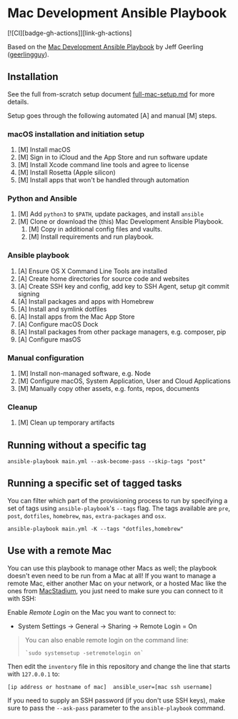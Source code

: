 # Mac Development Ansible Playbook

[![CI][badge-gh-actions]][link-gh-actions]

Based on the [Mac Development Ansible Playbook](https://github.com/geerlingguy/mac-dev-playbook) by Jeff Geerling ([geerlingguy](https://github.com/geerlingguy)).

## Installation

See the full from-scratch setup document [full-mac-setup.md](docs/mac-setup.md) for more details.

Setup goes through the following automated [A] and manual [M] steps.

### macOS installation and initiation setup

1. [M] Install macOS
1. [M] Sign in to iCloud and the App Store and run software update
1. [M] Install Xcode command line tools and agree to license
1. [M] Install Rosetta (Apple silicon)
1. [M] Install apps that won't be handled through automation

### Python and Ansible

1. [M] Add `python3` to `$PATH`, update packages, and install `ansible`
1. [M] Clone or download the (this) Mac Development Ansible Playbook.
   1. [M] Copy in additional config files and vaults.
   1. [M] Install requirements and run playbook.

### Ansible playbook

1. [A] Ensure OS X Command Line Tools are installed
1. [A] Create home directories for source code and websites
1. [A] Create SSH key and config, add key to SSH Agent, setup git commit signing
1. [A] Install packages and apps with Homebrew
1. [A] Install and symlink dotfiles
1. [A] Install apps from the Mac App Store
1. [A] Configure macOS Dock
1. [A] Install packages from other package managers, e.g. composer, pip
1. [A] Configure masOS

### Manual configuration

1. [M] Install non-managed software, e.g. Node
1. [M] Configure macOS, System Application, User and Cloud Applications
1. [M] Manually copy other assets, e.g. fonts, repos, documents

### Cleanup

1. [M] Clean up temporary artifacts

## Running without a specific tag

    ansible-playbook main.yml --ask-become-pass --skip-tags "post"

## Running a specific set of tagged tasks

You can filter which part of the provisioning process to run by specifying a set of tags using `ansible-playbook`'s `--tags` flag. The tags available are `pre`, `post`, `dotfiles`, `homebrew`, `mas`, `extra-packages` and `osx`.

    ansible-playbook main.yml -K --tags "dotfiles,homebrew"

## Use with a remote Mac

You can use this playbook to manage other Macs as well; the playbook doesn't even need to be run from a Mac at all! If you want to manage a remote Mac, either another Mac on your network, or a hosted Mac like the ones from [MacStadium](https://www.macstadium.com), you just need to make sure you can connect to it with SSH:

Enable _Remote Login_ on the Mac you want to connect to:

- System Settings -> General -> Sharing -> Remote Login = On

> You can also enable remote login on the command line:
>
>     `sudo systemsetup -setremotelogin on`

Then edit the `inventory` file in this repository and change the line that starts with `127.0.0.1` to:

    [ip address or hostname of mac]  ansible_user=[mac ssh username]

If you need to supply an SSH password (if you don't use SSH keys), make sure to pass the `--ask-pass` parameter to the `ansible-playbook` command.

